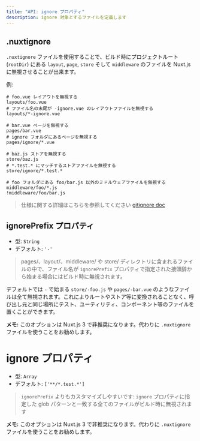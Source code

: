```yaml
---
title: "API: ignore プロパティ"
description: ignore 対象とするファイルを定義します
---
```


## .nuxtignore

`.nuxtignore` ファイルを使用することで、ビルド時にプロジェクトルート (`rootDir`) にある `layout`, `page`, `store` そして `middleware` のファイルを Nuxt.js に無視させることが出来ます。

例:

```
# foo.vue レイアウトを無視する
layouts/foo.vue
# ファイル名の末尾が -ignore.vue のレイアウトファイルを無視する
layouts/*-ignore.vue

# bar.vue ページを無視する
pages/bar.vue
# ignore フォルダにあるページを無視する
pages/ignore/*.vue

# baz.js ストアを無視する
store/baz.js
# *.test.* にマッチするストアファイルを無視する
store/ignore/*.test.*

# foo フォルダにある foo/bar.js 以外のミドルウェアファイルを無視する
middleware/foo/*.js
!middleware/foo/bar.js
```

> 仕様に関する詳細はこちらを参照してください [gitignore doc](https://git-scm.com/docs/gitignore)

## ignorePrefix プロパティ

- 型: `String`
- デフォルト: `'-'`

> pages/、layout/、middleware/ や store/ ディレクトリに含まれるファイルの中で、ファイル名が `ignorePrefix` プロパティで指定された接頭辞から始まる場合にはビルド時に無視されます。

デフォルトでは `-` で始まる `store/-foo.js` や `pages/-bar.vue` のようなファイルは全て無視されます。これによりルートやストア等に変換されることなく、呼び出し元と同じ場所にテスト、ユーティリティ、コンポーネント等のファイルを置くことができます。

**メモ:** このオプションは Nuxt.js 3 で非推奨になります。代わりに `.nuxtignore` ファイルを使うことをお勧めします。

# ignore プロパティ

- 型: `Array`
- デフォルト: `['**/*.test.*']`

> `ignorePrefix` よりもカスタマイズしやすいです: `ignore` プロパティに指定した glob パターンと一致する全てのファイルがビルド時に無視されます

**メモ:** このオプションは Nuxt.js 3 で非推奨になります。代わりに `.nuxtignore` ファイルを使うことをお勧めします。
